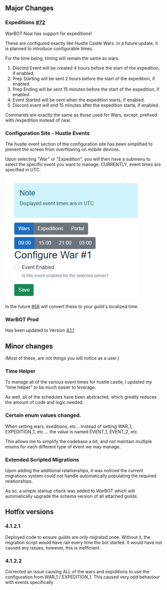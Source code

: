## Major Changes

### Expeditions [#72](https://github.com/XtremeOwnage/WarBot/issues/72)

WarBOT Now has support for expeditions!

These are configured exactly like Hustle Castle Wars. In a future update, it is planned to introduce configurable times.

For the time being, timing will remain the same as wars.

1. Discord Event will be created 4 hours before the start of the expedition, if enabled.
2. Prep Starting will be sent 2 hours before the start of the expedition, if enabled.
3. Prep Ending will be sent 15 minutes before the start of the expedition, if enabled.
4. Event Started will be sent when the expedition starts, if enabled.
5. Discord event will end 15 minutes after the expedition starts, if enabled.

Commands are exactly the same as those used for Wars, except, prefixed with /expedition instead of /war.

### Configuration Site - Hustle Events

The hustle event section of the configuration site has been simplified to prevent the screen from overflowing on mobile devices.

Upon selecting "War" or "Expedition", you will then have a submenu to select the specific event you want to manage. CURRENTLY, event times are specified in UTC.

![Image](./../../Assets/Event_UTC.png)

In the future [#58](https://github.com/XtremeOwnage/WarBot/issues/58) will convert these to your guild's localized time.

### WarBOT Prod

Has been updated to Version [4.1.1](./v4.1.1.md)

## Minor changes

(Most of these, are not things you will notice as a user.)

### Time Helper

To manage all of the various event times for hustle castle, I updated my "time helper" to be much easier to leverage.

As well, all of the schedules have been abstracted, which greatly reduces the amount of code and logic needed.

### Certain enum values changed.

When setting wars, exeditions, etc... instead of setting WAR_1, EXPEDITION_1, etc.... the value is named EVENT_1, EVENT_2, etc.

This allows me to simplify the codebase a bit, and not maintain multiple enums for each different type of event we may manage.

### Extended Scripted Migrations

Upon adding the additional relationships, it was noticed the current migrations system could not handle automatically populating the required relationships.

As so, a simple startup check was added to WarBOT which will automatically upgrade the schema version of all attached guilds.

## Hotfix versions

### 4.1.2.1

Deployed code to ensure guilds are only migrated once. Without it, the migration script would have ran every time the bot started. It would have not caused any issues, however, this is inefficient.

### 4.1.2.2 

Corrected an issue causing ALL of the wars and expiditions to use the configuration from WAR_1 / EXPEDITION_1. This caused very odd behaviour with events specifically.